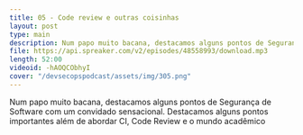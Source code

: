 ```yaml
---
title: 05 - Code review e outras coisinhas
layout: post
type: main
description: Num papo muito bacana, destacamos alguns pontos de Segurança de Software com um convidado sensacional. Destacamos alguns pontos importantes além de abordar CI, Code Review e o mundo acadêmico
file: https://api.spreaker.com/v2/episodes/48558993/download.mp3
length: 52:00
videoid: -hAOQCObhyI
cover: "/devsecopspodcast/assets/img/305.png"
---
```


Num papo muito bacana, destacamos alguns pontos de Segurança de Software com um convidado sensacional. Destacamos alguns pontos importantes além de abordar CI, Code Review e o mundo acadêmico
